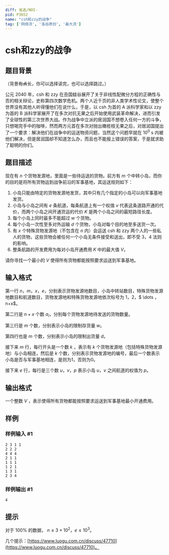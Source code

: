 ```yaml
---
diff: 省选/NOI-
pid: P3652
name: "csh和zzy的战争"
tag: ['网络流', '洛谷原创', '最大流']
---
```

# csh和zzy的战争
## 题目背景

（背景~~有点~~长，你可以选择读完，也可以选择跳过。）

公元 2040 年，csh 和 zzy 在丑国蛙谷展开了关于非线性配微分方程的正确性与否的相关辩论，史称第四次数学危机。两个人近千页的非人类学术性论文，使整个世界没有其他人听得懂他们在说什么，于是，以 csh 为首的 A 派科学家和以 zzy 为首的 B 派科学家展开了在多次对抗无果之后开始使用武装革命解决，进而引发了全球性的第三次世界大战。作为战争中立派的居润国不想卷入任何一方的斗争，只想喝完手中的咖啡，然而两方元首在多次对抛出橄榄枝无果之后，对居润国提出了一个要求：解决他们在战争中的运送物资问题，当然这个问题早就在 $10^0$ s 内被他们解决，但是居润国却不知道怎么办，而且也不能报上错误的答案，于是就求助了聪明的你们。
## 题目描述

现在有 $n$ 个货物发源地，里面是一些待运送的货物。前方有 $m$ 个中转小岛，而你的目的是将所有货物运到战争前沿的军事基地，其运送规则如下：

1. 小岛只能由特定的货物发源地发货，其中只有几个指定的小岛可以向军事基地发货。
2. 小岛与小岛之间有 $e$ 条航道，每条航道上有一个权值 $v$ 代表这条道路开通的代价，而两个小岛之间开通货运的代价 $K$ 是两个小岛之间的最短路径长度。
3. 每个小岛上同时最多不能超过 $w$ 个货物。
4. 每个小岛一次性至多对外运输 $d$ 个货物，小岛对每个目的地至多送货一次。
5. 有 $x$ 个特殊货物发源地（不包含在 $n$ 内）会运送 csh 和 zzy 两个人的一些私人的货物，这些货物会被任何一个小岛无条件接受和送出，即不受 3，4 法则的影响。
6. 整条航路的开发费用为每对小岛开通费用 $K$ 中的最大值 $V$。

请你寻找一个最小的 $V$ 使得所有货物都能按照要求运送到军事基地。
## 输入格式

第一行 $n$，$m$，$x$，$e$，分别表示货物发源地数目，小岛中转站数目，特殊货物发源地数目和航道数目，货物发源地和特殊货物发源地依次标号为 $1$，$2$，$ \dots $，$n+x$。

第二行是 $n+x$ 个数 $a_i$，分别每个货物发源地待发送的货物数量。

第三行是 $m$ 个数，分别表示小岛的限制存货量 $w$。

第四行也是 $m$ 个数，分别表示小岛的限制出货量 $d$。

接下来 $m$ 行，每行开头是一个数 $k$ ，表示有 $k$ 个货物发源地（包括特殊货物发源地）与小岛相连，然后是 $k$ 个数，分别表示货物发源地的编号，最后一个数表示小岛是否与军事基地相连，是则为$1$，否则为$0$。

接下来 $e$ 行，每行是三个数 $u$，$v$，$p$ 表示小岛 $u$，$v$ 之间航道的权值为 $p$。
## 输出格式

一个整数 $V$ ，表示使得所有货物都能按照要求运送到军事基地最小开通费用。
## 样例

### 样例输入 #1
```
2 3 1 1
2 2 2
4 4 4
2 1 1
1 1 1
1 2 1
1 3 1
2 3 4
```
### 样例输出 #1
```
4
```
## 提示

对于 $100\%$ 的数据， $n \le 3 \times 10^2$，$e \le 10^3$。

几个提示：[https://www.luogu.com.cn/discuss/47710](https://www.luogu.com.cn/discuss/47710)。
